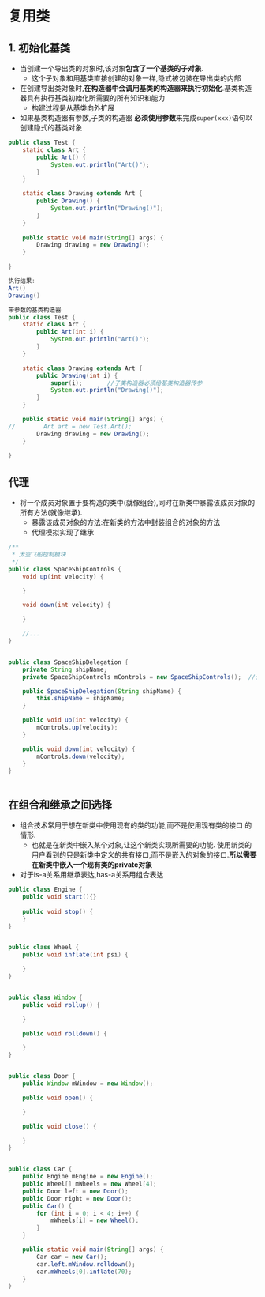 # 复用类

## 1. 初始化基类
* 当创建一个导出类的对象时,该对象**包含了一个基类的子对象**.
    * 这个子对象和用基类直接创建的对象一样,隐式被包装在导出类的内部
* 在创建导出类对象时,**在构造器中会调用基类的构造器来执行初始化**.基类构造器具有执行基类初始化所需要的所有知识和能力
    * 构建过程是从基类向外扩展
* 如果基类构造器有参数,子类的构造器 **必须使用参数**来完成`super(xxx)`语句以创建隐式的基类对象

```java
public class Test {
    static class Art {
        public Art() {
            System.out.println("Art()");
        }
    }

    static class Drawing extends Art {
        public Drawing() {
            System.out.println("Drawing()");
        }
    }
    
    public static void main(String[] args) {
        Drawing drawing = new Drawing();
    }

}

执行结果:
Art()
Drawing()

```

```java
带参数的基类构造器
public class Test {
    static class Art {
        public Art(int i) {
            System.out.println("Art()");
        }
    }

    static class Drawing extends Art {
        public Drawing(int i) {
            super(i);       //子类构造器必须给基类构造器传参
            System.out.println("Drawing()");
        }
    }

    public static void main(String[] args) {
//        Art art = new Test.Art();
        Drawing drawing = new Drawing();
    }

}

```

## 代理
* 将一个成员对象置于要构造的类中(就像组合),同时在新类中暴露该成员对象的所有方法(就像继承).
    * 暴露该成员对象的方法:在新类的方法中封装组合的对象的方法
    * 代理模拟实现了继承

```java
/**
 * 太空飞船控制模块
 */
public class SpaceShipControls {
    void up(int velocity) {

    }

    void down(int velocity) {

    }

    //...
}


public class SpaceShipDelegation {
    private String shipName;
    private SpaceShipControls mControls = new SpaceShipControls();  //使用代理

    public SpaceShipDelegation(String shipName) {
        this.shipName = shipName;
    }

    public void up(int velocity) {
        mControls.up(velocity);
    }

    public void down(int velocity) {
        mControls.down(velocity);
    }
}



```

## 在组合和继承之间选择
* 组合技术常用于想在新类中使用现有的类的功能,而不是使用现有类的接口 的情形.
    * 也就是在新类中嵌入某个对象,让这个新类实现所需要的功能. 使用新类的用户看到的只是新类中定义的共有接口,而不是嵌入的对象的接口.**所以需要在新类中嵌入一个现有类的private对象**
* 对于is-a关系用继承表达,has-a关系用组合表达

```java
public class Engine {
    public void start(){}
    
    public void stop() {
    }
}


public class Wheel {
    public void inflate(int psi) {

    }
}


public class Window {
    public void rollup() {

    }

    public void rolldown() {

    }
}


public class Door {
    public Window mWindow = new Window();

    public void open() {

    }

    public void close() {

    }
}


public class Car {
    public Engine mEngine = new Engine();
    public Wheel[] mWheels = new Wheel[4];
    public Door left = new Door();
    public Door right = new Door();
    public Car() {
        for (int i = 0; i < 4; i++) {
            mWheels[i] = new Wheel();
        }
    }

    public static void main(String[] args) {
        Car car = new Car();
        car.left.mWindow.rolldown();
        car.mWheels[0].inflate(70);
    }
}

```